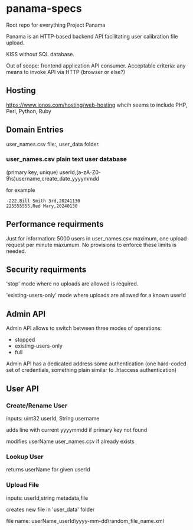 # panama-specs
Root repo for everything Project Panama

Panama is an HTTP-based backend API facilitating user calibration file upload.

KISS without SQL database.

Out of scope: frontend application API consumer. Acceptable criteria: any means to invoke API via HTTP (browser or else?)

## Hosting

https://www.ionos.com/hosting/web-hosting whcih seems to include PHP, Perl, Python, Ruby


## Domain Entries

user_names.csv file:, user_data folder.


### user_names.csv plain text user database
(primary key, unique) userId,(a-zA-Z0-9\s)username,create_date_yyyymmdd

for example
```
-222,Bill Smith 3rd,20241130
225555555,Red Mary,20240130
```




## Performance requirments

Just for information: 5000 users in user_names.csv maximum, one upload request per minute maxumum. No provisions to enforce these limits is needed.

## Security requirments

'stop' mode where no uploads are allowed is required. 

'existing-users-only' mode where uploads are allowed for a known userId

## Admin API

Admin API allows to switch between three modes of operations:
* stopped
* existing-users-only
* full

Admin API has a dedicated address some authentication (one hard-coded set of credentials, something plain similar to .htaccess authentication)

## User API

### Create/Rename User

inputs: 
uint32 userId, String username

adds line with current yyyymmdd if primary key not found

modifies userName user_names.csv if already exists

### Lookup User

returns userName for given userId

### Upload File

inputs:
userId,string metadata,file

creates new file in 'user_data' folder

file name:
userName_userId\yyyy-mm-dd\random_file_name.xml




  
